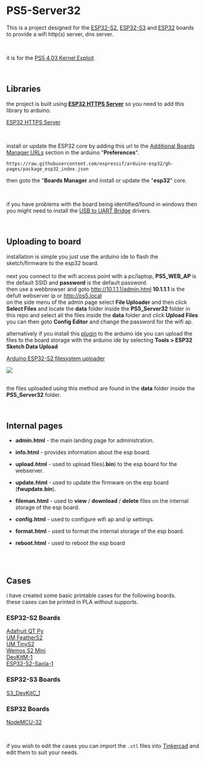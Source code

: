 # PS5-Server32
 
This is a project designed for the <a href=https://www.espressif.com/en/products/socs/esp32-s2>ESP32-S2</a>, <a href=https://www.espressif.com/en/products/socs/esp32-s3>ESP32-S3</a> and <a href=https://www.espressif.com/en/products/socs/esp32>ESP32</a> boards to provide a wifi http(s) server, dns server.

<br>

it is for the <a href=https://github.com/Cryptogenic/PS5-4.03-Kernel-Exploit>PS5 4.03 Kernel Exploit</a>.

<br>


## Libraries

the project is built using <b><a href=https://github.com/stooged/esp32_https_server>ESP32 HTTPS Server</a></b> so you need to add this library to arduino.

<a href=https://github.com/stooged/esp32_https_server>ESP32 HTTPS Server</a><br>

<br>

install or update the ESP32 core by adding this url to the <a href=https://docs.arduino.cc/learn/starting-guide/cores>Additional Boards Manager URLs</a> section in the arduino "<b>Preferences</b>".

` https://raw.githubusercontent.com/espressif/arduino-esp32/gh-pages/package_esp32_index.json `

then goto the "<b>Boards Manager</b> and install or update the "<b>esp32</b>" core.

<br>

if you have problems with the board being identified/found in windows then you might need to install the <a href=https://www.silabs.com/developers/usb-to-uart-bridge-vcp-drivers>USB to UART Bridge</a> drivers.


<br>


## Uploading to board

installation is simple you just use the arduino ide to flash the sketch/firmware to the esp32 board.<br>
<br>
next you connect to the wifi access point with a pc/laptop, <b>PS5_WEB_AP</b> is the default SSID and <b>password</b> is the default password.<br>
then use a webbrowser and goto http://10.1.1.1/admin.html <b>10.1.1.1</b> is the defult webserver ip or http://ps5.local<br>
on the side menu of the admin page select <b>File Uploader</b> and then click <b>Select Files</b> and locate the <b>data</b> folder inside the <b>PS5_Server32</b> folder in this repo and select all the files inside the <b>data</b> folder and click <b>Upload Files</b>
you can then goto <b>Config Editor</b> and change the password for the wifi ap.


alternatively if you install this <a href=https://github.com/stooged/arduino-esp32fs-plugin>plugin</a> to the arduino ide you can upload the files to the board storage with the arduino ide by selecting <b>Tools > ESP32 Sketch Data Upload</b>

<a href=https://github.com/stooged/arduino-esp32fs-plugin>Arduino ESP32-S2 filesystem uploader</a>

<img src=https://github.com/stooged/PS5-Server32/blob/main/Images/dataup.jpg><br><br>

the files uploaded using this method are found in the <b>data</b> folder inside the <b>PS5_Server32</b> folder.

<br>



## Internal pages

* <b>admin.html</b> - the main landing page for administration.

* <b>info.html</b> - provides information about the esp board.

* <b>upload.html</b> - used to upload files(<b>.bin</b>) to the esp board for the webserver.

* <b>update.html</b> - used to update the firmware on the esp board (<b>fwupdate.bin</b>).

* <b>fileman.html</b> - used to <b>view</b> / <b>download</b> / <b>delete</b> files on the internal storage of the esp board.

* <b>config.html</b> - used to configure wifi ap and ip settings.

* <b>format.html</b> - used to format the internal storage of the esp board.

* <b>reboot.html</b> - used to reboot the esp board


<br><br>



## Cases

i have created some basic printable cases for the following boards.<br>
these cases can be printed in PLA without supports.

### ESP32-S2 Boards

<a href=https://github.com/stooged/PS5-Server32/tree/main/3D_Printed_Cases/Adafruit_QT_Py>Adafruit QT Py</a><br>
<a href=https://github.com/stooged/PS5-Server32/tree/main/3D_Printed_Cases/UM_FeatherS2>UM FeatherS2</a><br>
<a href=https://github.com/stooged/PS5-Server32/tree/main/3D_Printed_Cases/UM_TinyS2>UM TinyS2</a><br>
<a href=https://github.com/stooged/PS5-Server32/tree/main/3D_Printed_Cases/Wemos_S2_Mini>Wemos S2 Mini</a><br>
<a href=https://github.com/stooged/PS5-Server32/tree/main/3D_Printed_Cases/DevKitM_1>DevKitM-1</a><br>
<a href=https://github.com/stooged/PS5-Server32/tree/main/3D_Printed_Cases/ESP32_S2_Saola_1>ESP32-S2-Saola-1</a><br>


### ESP32-S3 Boards

<a href=https://github.com/stooged/PS5-Server32/tree/main/3D_Printed_Cases/S3_DevKitC_1>S3_DevKitC_1</a><br>


### ESP32 Boards

<a href=https://github.com/stooged/PS5-Server32/tree/main/3D_Printed_Cases/NodeMCU_32>NodeMCU-32</a><br>

<br>

if you wish to edit the cases you can import the `.stl` files into <a href=https://www.tinkercad.com/>Tinkercad<a/> and edit them to suit your needs.

<br>